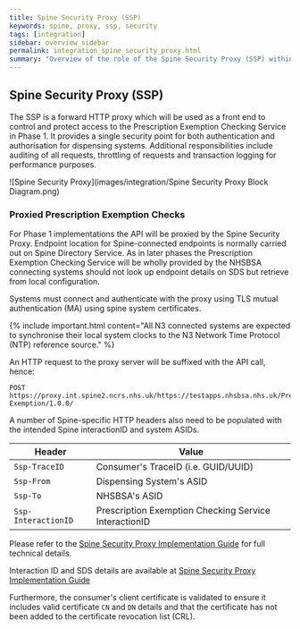 ```yaml
---
title: Spine Security Proxy (SSP)
keywords: spine, proxy, ssp, security
tags: [integration]
sidebar: overview_sidebar
permalink: integration_spine_security_proxy.html
summary: "Overview of the role of the Spine Security Proxy (SSP) within the Prescription Exemption Checking Service."
---
```


## Spine Security Proxy (SSP) ##

The SSP is a forward HTTP proxy which will be used as a front end to control and protect access to the Prescription Exemption Checking Service in Phase 1.  It provides a single security point for both authentication and authorisation for dispensing systems. Additional responsibilities include auditing of all requests, throttling of requests and transaction logging for performance purposes.

![Spine Security Proxy](images/integration/Spine Security Proxy Block Diagram.png)

### Proxied Prescription Exemption Checks ###

For Phase 1 implementations the API will be proxied by the Spine Security Proxy. Endpoint location for Spine-connected endpoints is normally carried out on Spine Directory Service. As in later phases the Prescription Exemption Checking Service will be wholly provided by the NHSBSA connecting systems should not look up endpoint details on SDS but retrieve from local configuration.

Systems must connect and authenticate with the proxy using TLS mutual authentication (MA) using spine system certificates.

{% include important.html content="All N3 connected systems are expected to synchronise their local system clocks to the N3 Network Time Protocol (NTP) reference source." %}

An HTTP request to the proxy server will be suffixed with the API call, hence:

```http
POST https://proxy.int.spine2.ncrs.nhs.uk/https://testapps.nhsbsa.nhs.uk/Prescription-Exemption/1.0.0/
```

A number of Spine-specific HTTP headers also need to be populated with the intended Spine interactionID and system ASIDs.

| Header               | Value |
|----------------------|-------|
| `Ssp-TraceID`        | Consumer's TraceID (i.e. GUID/UUID) |
| `Ssp-From`           | Dispensing System's ASID |
| `Ssp-To`             | NHSBSA's ASID |
| `Ssp-InteractionID`  | Prescription Exemption Checking Service InteractionID |

Please refer to the [Spine Security Proxy Implementation Guide](integration_spine_security_proxy_implementation_guide.html) for full technical details.

Interaction ID and SDS details are available at [Spine Security Proxy Implementation Guide](integration_spine_security_proxy_implementation_guide.html)

Furthermore, the consumer's client certificate is validated to ensure it includes valid certificate `CN` and `DN` details and that the certificate has not been added to the certificate revocation list (CRL).
